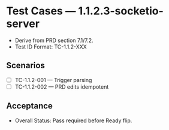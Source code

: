 # Test Cases — 1.1.2.3-socketio-server

- Derive from PRD section 7.1/7.2.
- Test ID Format: TC-1.1.2-XXX

## Scenarios
- [ ] TC-1.1.2-001 — Trigger parsing
- [ ] TC-1.1.2-002 — PRD edits idempotent

## Acceptance
- Overall Status: Pass required before Ready flip.
